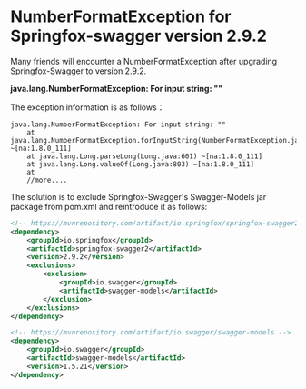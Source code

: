 # NumberFormatException for Springfox-swagger version 2.9.2

Many friends will encounter a NumberFormatException after upgrading Springfox-Swagger to version 2.9.2.

**java.lang.NumberFormatException: For input string: ""**

The exception information is as follows：

```properties
java.lang.NumberFormatException: For input string: ""
	at java.lang.NumberFormatException.forInputString(NumberFormatException.java:65) ~[na:1.8.0_111]
	at java.lang.Long.parseLong(Long.java:601) ~[na:1.8.0_111]
	at java.lang.Long.valueOf(Long.java:803) ~[na:1.8.0_111]
	at  
	//more....
```

The solution is to exclude Springfox-Swagger's Swagger-Models jar package from pom.xml and reintroduce it as follows:

```xml
<!-- https://mvnrepository.com/artifact/io.springfox/springfox-swagger2 -->
<dependency>
    <groupId>io.springfox</groupId>
    <artifactId>springfox-swagger2</artifactId>
    <version>2.9.2</version>
    <exclusions>
        <exclusion>
            <groupId>io.swagger</groupId>
            <artifactId>swagger-models</artifactId>
        </exclusion>
    </exclusions>
</dependency>

<!-- https://mvnrepository.com/artifact/io.swagger/swagger-models -->
<dependency>
    <groupId>io.swagger</groupId>
    <artifactId>swagger-models</artifactId>
    <version>1.5.21</version>
</dependency>
```

